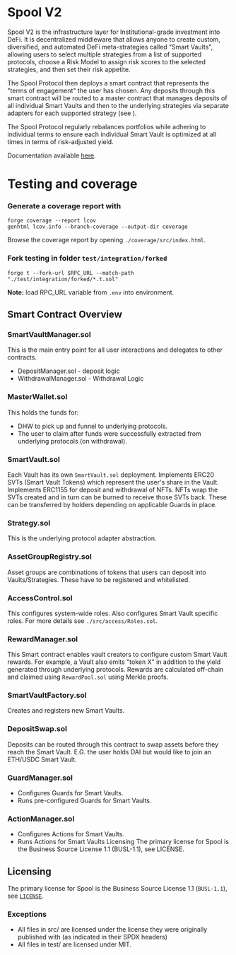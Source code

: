 # Spool V2

Spool V2 is the infrastructure layer for Institutional-grade investment into DeFi.
It is decentralized middleware that allows anyone to create custom, diversified, and automated DeFi meta-strategies called “Smart Vaults", allowing users to select multiple strategies from a list of supported protocols, choose a Risk Model to assign risk scores to the selected strategies, and then set their risk appetite.

The Spool Protocol then deploys a smart contract that represents the "terms of engagement" the user has chosen. Any deposits through this smart contract will be routed to a master contract that manages deposits of all individual Smart Vaults and then to the underlying strategies via separate adapters for each supported strategy (see ).

The Spool Protocol regularly rebalances portfolios while adhering to individual terms to ensure each individual Smart Vault is optimized at all times in terms of risk-adjusted yield.

Documentation available [here](https://archit3ct.gitbook.io/spool-v2-technical-documentation/).

# Testing and coverage
### Generate a coverage report with
```
forge coverage --report lcov
genhtml lcov.info --branch-coverage --output-dir coverage
```
Browse the coverage report by opening `./coverage/src/index.html`.

### Fork testing in folder `test/integration/forked`
`forge t --fork-url $RPC_URL --match-path "./test/integration/forked/*.t.sol"`

**Note:** load RPC_URL variable from `.env` into environment. 

## Smart Contract Overview
### SmartVaultManager.sol
This is the main entry point for all user interactions and delegates to other contracts.
 - DepositManager.sol - deposit logic
 - WithdrawalManager.sol - Withdrawal Logic

### MasterWallet.sol
This holds the funds for:
- DHW to pick up and funnel to underlying protocols.
- The user to claim after funds were successfully extracted from underlying protocols (on withdrawal).

### SmartVault.sol
Each Vault has its own `SmartVault.sol` deployment.
Implements ERC20 SVTs (Smart Vault Tokens) which represent the user's share in the Vault.
Implements ERC1155 for deposit and withdrawal of NFTs.
NFTs wrap the SVTs created and in turn can be burned to receive those SVTs back.
These can be transferred by holders depending on applicable Guards in place.

### Strategy.sol
This is the underlying protocol adapter abstraction.

### AssetGroupRegistry.sol
Asset groups are combinations of tokens that users can deposit into Vaults/Strategies.
These have to be registered and whitelisted.

### AccessControl.sol
This configures system-wide roles.
Also configures Smart Vault specific roles.
For more details see `./src/access/Roles.sol`.

### RewardManager.sol
This  Smart contract enables vault creators to configure custom Smart Vault rewards.
For example, a Vault also emits "token X" in addition to the yield generated through underlying protocols.
Rewards are calculated off-chain and claimed using `RewardPool.sol` using Merkle proofs.

### SmartVaultFactory.sol
Creates and registers new Smart Vaults.

### DepositSwap.sol
Deposits can be routed through this contract to swap assets before they reach the Smart Vault.
E.G. the user holds DAI but would like to join an ETH/USDC Smart Vault.

### GuardManager.sol
- Configures Guards for Smart Vaults.
- Runs pre-configured Guards for Smart Vaults.

### ActionManager.sol
- Configures Actions for Smart Vaults.
- Runs Actions for Smart Vaults
  Licensing
  The primary license for Spool is the Business Source License 1.1 (BUSL-1.1), see LICENSE.

## Licensing
The primary license for Spool is the Business Source License 1.1 (`BUSL-1.1`), see [`LICENSE`](./LICENSE).

### Exceptions
- All files in src/ are licensed under the license they were originally published with (as indicated in their SPDX headers)
- All files in test/ are licensed under MIT.